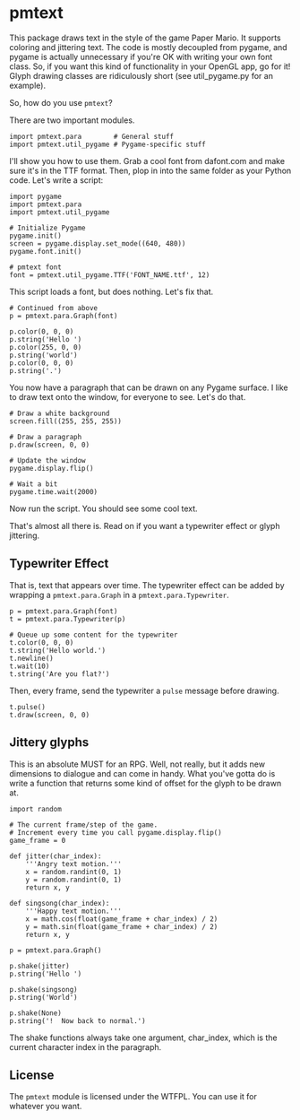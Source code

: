 # pmtext

This package draws text in the style of the game Paper Mario.  It
supports coloring and jittering text.  The code is mostly decoupled from
pygame, and pygame is actually unnecessary if you're OK with writing
your own font class.  So, if you want this kind of functionality in your
OpenGL app, go for it!  Glyph drawing classes are ridiculously short
(see util_pygame.py for an example).

So, how do you use `pmtext`?

There are two important modules.

    import pmtext.para        # General stuff
    import pmtext.util_pygame # Pygame-specific stuff

I'll show you how to use them.  Grab a cool font from dafont.com and
make sure it's in the TTF format.  Then, plop in into the same folder
as your Python code.  Let's write a script:

    import pygame
    import pmtext.para
    import pmtext.util_pygame

    # Initialize Pygame
    pygame.init()
    screen = pygame.display.set_mode((640, 480))
    pygame.font.init()

    # pmtext font
    font = pmtext.util_pygame.TTF('FONT_NAME.ttf', 12)

This script loads a font, but does nothing.  Let's fix that.

    # Continued from above
    p = pmtext.para.Graph(font)

    p.color(0, 0, 0)
    p.string('Hello ')
    p.color(255, 0, 0)
    p.string('world')
    p.color(0, 0, 0)
    p.string('.')

You now have a paragraph that can be drawn on any Pygame surface.  I
like to draw text onto the window, for everyone to see.  Let's do that.

    # Draw a white background
    screen.fill((255, 255, 255))

    # Draw a paragraph
    p.draw(screen, 0, 0)

    # Update the window
    pygame.display.flip()

    # Wait a bit
    pygame.time.wait(2000)

Now run the script.  You should see some cool text.

That's almost all there is.  Read on if you want a typewriter effect
or glyph jittering.

## Typewriter Effect

That is, text that appears over time.  The typewriter effect can be
added by wrapping a `pmtext.para.Graph` in a `pmtext.para.Typewriter`.

    p = pmtext.para.Graph(font)
    t = pmtext.para.Typewriter(p)

    # Queue up some content for the typewriter
    t.color(0, 0, 0)
    t.string('Hello world.')
    t.newline()
    t.wait(10)
    t.string('Are you flat?')

Then, every frame, send the typewriter a `pulse` message before
drawing.

    t.pulse()
    t.draw(screen, 0, 0)

## Jittery glyphs

This is an absolute MUST for an RPG.  Well, not really, but it
adds new dimensions to dialogue and can come in handy.  What
you've gotta do is write a function that returns some kind of
offset for the glyph to be drawn at.

    import random

    # The current frame/step of the game.
    # Increment every time you call pygame.display.flip()
    game_frame = 0

    def jitter(char_index):
        '''Angry text motion.'''
        x = random.randint(0, 1)
        y = random.randint(0, 1)
        return x, y

    def singsong(char_index):
        '''Happy text motion.'''
        x = math.cos(float(game_frame + char_index) / 2)
        y = math.sin(float(game_frame + char_index) / 2)
        return x, y

    p = pmtext.para.Graph()

    p.shake(jitter)
    p.string('Hello ')

    p.shake(singsong)
    p.string('World')

    p.shake(None)
    p.string('!  Now back to normal.')

The shake functions always take one argument, char_index, which
is the current character index in the paragraph.

## License

The `pmtext` module is licensed under the WTFPL.  You can use it
for whatever you want.
